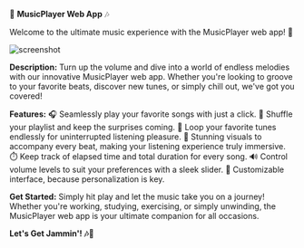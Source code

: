 🎵 **MusicPlayer Web App** 🎶

Welcome to the ultimate music experience with the MusicPlayer web app! 🚀

![screenshot](https://github.com/CHEGEBB/MusicPlayer-Web-App/assets/123733116/6dd30107-ac17-48fd-9b62-83fa21802606)


**Description:**
Turn up the volume and dive into a world of endless melodies with our innovative MusicPlayer web app. Whether you're looking to groove to your favorite beats, discover new tunes, or simply chill out, we've got you covered!

**Features:**
🎧 Seamlessly play your favorite songs with just a click.
🔄 Shuffle your playlist and keep the surprises coming.
🔁 Loop your favorite tunes endlessly for uninterrupted listening pleasure.
🎨 Stunning visuals to accompany every beat, making your listening experience truly immersive.
⏱️ Keep track of elapsed time and total duration for every song.
🔊 Control volume levels to suit your preferences with a sleek slider.
🌈 Customizable interface, because personalization is key.

**Get Started:**
Simply hit play and let the music take you on a journey! Whether you're working, studying, exercising, or simply unwinding, the MusicPlayer web app is your ultimate companion for all occasions.

**Let's Get Jammin'! 🎶🎉**
